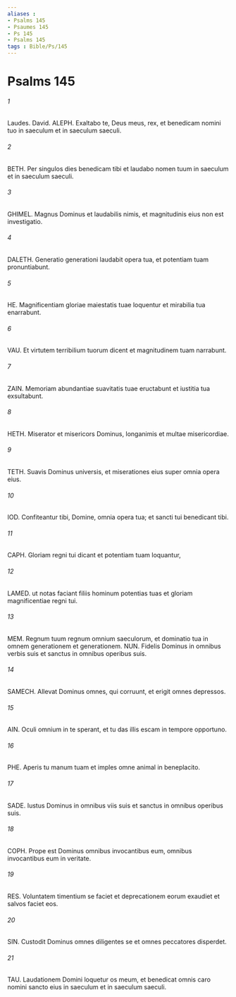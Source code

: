 ```yaml
---
aliases : 
- Psalms 145
- Psaumes 145
- Ps 145
- Psalms 145
tags : Bible/Ps/145
---
```


# Psalms 145

###### 1
Laudes. David. ALEPH. Exaltabo te, Deus meus, rex, et benedicam nomini tuo in saeculum et in saeculum saeculi.
###### 2
BETH. Per singulos dies benedicam tibi et laudabo nomen tuum in saeculum et in saeculum saeculi.
###### 3
GHIMEL. Magnus Dominus et laudabilis nimis, et magnitudinis eius non est investigatio.
###### 4
DALETH. Generatio generationi laudabit opera tua, et potentiam tuam pronuntiabunt.
###### 5
HE. Magnificentiam gloriae maiestatis tuae loquentur et mirabilia tua enarrabunt.
###### 6
VAU. Et virtutem terribilium tuorum dicent et magnitudinem tuam narrabunt.
###### 7
ZAIN. Memoriam abundantiae suavitatis tuae eructabunt et iustitia tua exsultabunt.
###### 8
HETH. Miserator et misericors Dominus, longanimis et multae misericordiae.
###### 9
TETH. Suavis Dominus universis, et miserationes eius super omnia opera eius.
###### 10
IOD. Confiteantur tibi, Domine, omnia opera tua; et sancti tui benedicant tibi.
###### 11
CAPH. Gloriam regni tui dicant et potentiam tuam loquantur,
###### 12
LAMED. ut notas faciant filiis hominum potentias tuas et gloriam magnificentiae regni tui.
###### 13
MEM. Regnum tuum regnum omnium saeculorum, et dominatio tua in omnem generationem et generationem. NUN. Fidelis Dominus in omnibus verbis suis et sanctus in omnibus operibus suis.
###### 14
SAMECH. Allevat Dominus omnes, qui corruunt, et erigit omnes depressos.
###### 15
AIN. Oculi omnium in te sperant, et tu das illis escam in tempore opportuno.
###### 16
PHE. Aperis tu manum tuam et imples omne animal in beneplacito.
###### 17
SADE. Iustus Dominus in omnibus viis suis et sanctus in omnibus operibus suis.
###### 18
COPH. Prope est Dominus omnibus invocantibus eum, omnibus invocantibus eum in veritate.
###### 19
RES. Voluntatem timentium se faciet et deprecationem eorum exaudiet et salvos faciet eos.
###### 20
SIN. Custodit Dominus omnes diligentes se et omnes peccatores disperdet.
###### 21
TAU. Laudationem Domini loquetur os meum, et benedicat omnis caro nomini sancto eius in saeculum et in saeculum saeculi.

